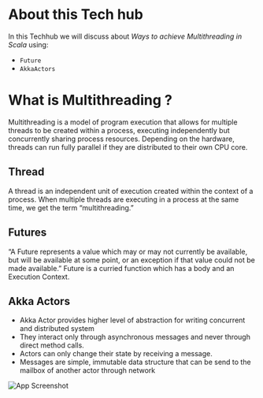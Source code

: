 # About this Tech hub

In this Techhub we will discuss about *Ways to achieve Multithreading in Scala* using:
- `Future`
- `AkkaActors`
# What is Multithreading ?

Multithreading is a model of program execution that allows for multiple threads to be created within a process, executing independently but concurrently sharing process resources. Depending on the hardware, threads can run fully parallel if they are distributed to their own CPU core.

## Thread
A thread is an independent unit of execution created within the context of a process. When multiple threads are executing in a process at the same time, we get the term “multithreading.”

## Futures

“A Future represents a value which may or may not currently be available, but will be available at some point, or an exception if that value could not be made available.”
Future is a curried function which has a body and an Execution Context.


## Akka Actors

- Akka Actor provides higher level of abstraction for writing concurrent and distributed system
- They interact only through asynchronous messages and never through direct method calls.
- Actors can only change their state by receiving a message.
- Messages are simple, immutable data structure that can be send to the mailbox of another actor through network

![App Screenshot](https://i.stack.imgur.com/YPfY3.jpg)
